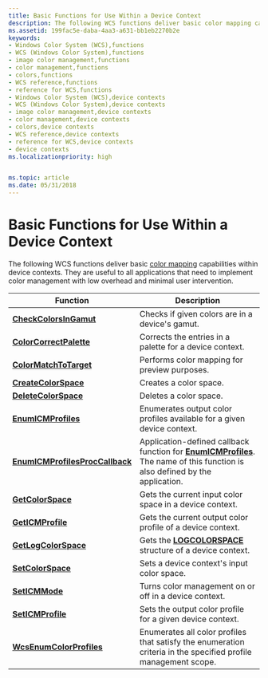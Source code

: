 ```yaml
---
title: Basic Functions for Use Within a Device Context
description: The following WCS functions deliver basic color mapping capabilities within device contexts. They are useful to all applications that need to implement color management with low overhead and minimal user intervention.
ms.assetid: 199fac5e-daba-4aa3-a631-bb1eb2270b2e
keywords:
- Windows Color System (WCS),functions
- WCS (Windows Color System),functions
- image color management,functions
- color management,functions
- colors,functions
- WCS reference,functions
- reference for WCS,functions
- Windows Color System (WCS),device contexts
- WCS (Windows Color System),device contexts
- image color management,device contexts
- color management,device contexts
- colors,device contexts
- WCS reference,device contexts
- reference for WCS,device contexts
- device contexts
ms.localizationpriority: high


ms.topic: article
ms.date: 05/31/2018
---
```


# Basic Functions for Use Within a Device Context

The following WCS functions deliver basic [color mapping](c.md) capabilities within device contexts. They are useful to all applications that need to implement color management with low overhead and minimal user intervention.



| Function                                                           | Description                                                                                                                                         |
|--------------------------------------------------------------------|-----------------------------------------------------------------------------------------------------------------------------------------------------|
| [**CheckColorsInGamut**](/windows/desktop/api/Wingdi/nf-wingdi-checkcolorsingamut)                   | Checks if given colors are in a device's gamut.                                                                                                     |
| [**ColorCorrectPalette**](/windows/desktop/api/Wingdi/nf-wingdi-colorcorrectpalette)                 | Corrects the entries in a palette for a device context.                                                                                             |
| [**ColorMatchToTarget**](/windows/desktop/api/Wingdi/nf-wingdi-colormatchtotarget)                   | Performs color mapping for preview purposes.                                                                                                        |
| [**CreateColorSpace**](/windows/desktop/api/Wingdi/nf-wingdi-createcolorspacea)                       | Creates a color space.                                                                                                                              |
| [**DeleteColorSpace**](/windows/desktop/api/Wingdi/nf-wingdi-deletecolorspace)                       | Deletes a color space.                                                                                                                              |
| [**EnumICMProfiles**](/windows/desktop/api/Wingdi/nf-wingdi-enumicmprofilesa)                         | Enumerates output color profiles available for a given device context.                                                                              |
| [**EnumICMProfilesProcCallback**](/windows/desktop/api/Wingdi/) | Application-defined callback function for [**EnumICMProfiles**](/windows/desktop/api/Wingdi/nf-wingdi-enumicmprofilesa). The name of this function is also defined by the application. |
| [**GetColorSpace**](getcolorspace.md)                             | Gets the current input color space in a device context.                                                                                             |
| [**GetICMProfile**](/windows/desktop/api/Wingdi/nf-wingdi-geticmprofilea)                             | Gets the current output color profile of a device context.                                                                                          |
| [**GetLogColorSpace**](/windows/desktop/api/Wingdi/nf-wingdi-getlogcolorspacea)                       | Gets the [**LOGCOLORSPACE**](/windows/desktop/api/Wingdi/ns-wingdi-taglogcolorspacea) structure of a device context.                                                                      |
| [**SetColorSpace**](/windows/desktop/api/Wingdi/nf-wingdi-setcolorspace)                             | Sets a device context's input color space.                                                                                                          |
| [**SetICMMode**](/windows/desktop/api/Wingdi/nf-wingdi-seticmmode)                                   | Turns color management on or off in a device context.                                                                                               |
| [**SetICMProfile**](/windows/desktop/api/Wingdi/nf-wingdi-seticmprofilea)                             | Sets the output color profile for a given device context.                                                                                           |
| [**WcsEnumColorProfiles**](wcsenumcolorprofiles.md)               | Enumerates all color profiles that satisfy the enumeration criteria in the specified profile management scope.                                      |



 

 

 




